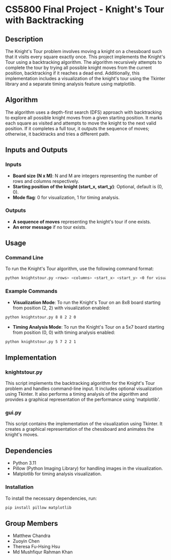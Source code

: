 # CS5800 Final Project - Knight's Tour with Backtracking

## Description
The Knight's Tour problem involves moving a knight on a chessboard such that it visits every square exactly once. This project implements the Knight's Tour using a backtracking algorithm. The algorithm recursively attempts to complete the tour by trying all possible knight moves from the current position, backtracking if it reaches a dead end. Additionally, this implementation includes a visualization of the knight's tour using the Tkinter library and a separate timing analysis feature using matplotlib.

## Algorithm
The algorithm uses a depth-first search (DFS) approach with backtracking to explore all possible knight moves from a given starting position. It marks each square as visited and attempts to move the knight to the next valid position. If it completes a full tour, it outputs the sequence of moves; otherwise, it backtracks and tries a different path.

## Inputs and Outputs
### Inputs
- **Board size (N x M)**: N and M are integers representing the number of rows and columns respectively.
- **Starting position of the knight (start_x, start_y)**: Optional, default is (0, 0).
- **Mode flag**: 0 for visualization, 1 for timing analysis.

### Outputs
- **A sequence of moves** representing the knight's tour if one exists.
- **An error message** if no tour exists.

## Usage
### Command Line
To run the Knight's Tour algorithm, use the following command format:

```sh
python knightstour.py <rows> <columns> <start_x> <start_y> <0 for visual, 1 for time>
```

### Example Commands
- **Visualization Mode**: To run the Knight's Tour on an 8x8 board starting from position (2, 2) with visualization enabled:
```sh
python knightstour.py 8 8 2 2 0
```

- **Timing Analysis Mode**: To run the Knight's Tour on a 5x7 board starting from position (0, 0) with timing analysis enabled:
```sh
python knightstour.py 5 7 2 2 1
```

## Implementation
### knightstour.py
This script implements the backtracking algorithm for the Knight's Tour problem and handles command-line input. It includes optional visualization using Tkinter. It also performs a timing analysis of the algorithm and provides a graphical representation of the performance using 'matplotlib'.

### gui.py
This script contains the implementation of the visualization using Tkinter. It creates a graphical representation of the chessboard and animates the knight's moves.

## Dependencies
- Python 3.11
- Pillow (Python Imaging Library) for handling images in the visualization.
- Matplotlib for timing analysis visualization.

### Installation
To install the necessary dependencies, run:
```sh
pip install pillow matplotlib
```

## Group Members
- Matthew Chandra 
- Zuoyin Chen 
- Theresa Fu-Hsing Hsu 
- Md Mushfiqur Rahman Khan 